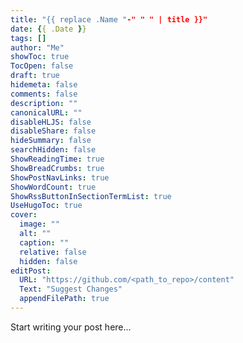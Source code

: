 ```yaml
---
title: "{{ replace .Name "-" " " | title }}"
date: {{ .Date }}
tags: []
author: "Me"
showToc: true
TocOpen: false
draft: true
hidemeta: false
comments: false
description: ""
canonicalURL: ""
disableHLJS: false
disableShare: false
hideSummary: false
searchHidden: false
ShowReadingTime: true
ShowBreadCrumbs: true
ShowPostNavLinks: true
ShowWordCount: true
ShowRssButtonInSectionTermList: true
UseHugoToc: true
cover:
  image: ""
  alt: ""
  caption: ""
  relative: false
  hidden: false
editPost:
  URL: "https://github.com/<path_to_repo>/content"
  Text: "Suggest Changes"
  appendFilePath: true
---
```


Start writing your post here...
